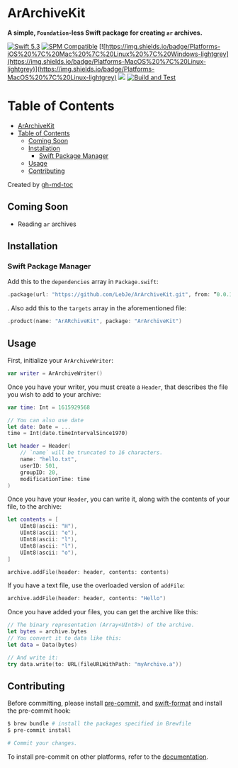 # ArArchiveKit

**A simple, `Foundation`-less Swift package for creating `ar` archives.**

[![Swift 5.3](https://img.shields.io/badge/Swift-5.3-brightgreen?logo=swift)](https://swift.org)
[![SPM Compatible](https://img.shields.io/badge/SPM-compatible-brightgreen.svg)](https://swift.org/package-manager)
[![https://img.shields.io/badge/Platforms-iOS%20%7C%20Mac%20%7C%20Linux%20%7C%20Windows-lightgrey](https://img.shields.io/badge/Platforms-MacOS%20%7C%20Linux-lightgrey)](https://img.shields.io/badge/Platforms-MacOS%20%7C%20Linux-lightgrey)
[![](https://img.shields.io/github/v/tag/LebJe/ArArchiveKit)](https://github.com/LebJe/ArArchiveKit/releases)
[![Build and Test](https://github.com/LebJe/ArArchiveKit/workflows/Build%20and%20Test/badge.svg)](https://github.com/LebJe/ArArchiveKit/actions?query=workflow%3A%22Build+and+Test%22)

# Table of Contents

<!--ts-->
   * [ArArchiveKit](#ararchivekit)
   * [Table of Contents](#table-of-contents)
      * [Coming Soon](#coming-soon)
      * [Installation](#installation)
         * [Swift Package Manager](#swift-package-manager)
      * [Usage](#usage)
      * [Contributing](#contributing)

<!-- Added by: lebje, at: Wed Mar 17 11:47:40 EDT 2021 -->

<!--te-->

Created by [gh-md-toc](https://github.com/ekalinin/github-markdown-toc)

## Coming Soon

-   Reading `ar` archives

## Installation

### Swift Package Manager

Add this to the `dependencies` array in `Package.swift`:

```swift
.package(url: "https://github.com/LebJe/ArArchiveKit.git", from: “0.0.1”)
```

. Also add this to the `targets` array in the aforementioned file:

```swift
.product(name: "ArARchiveKit", package: "ArArchiveKit")
```

## Usage

First, initialize your `ArArchiveWriter`:

```swift
var writer = ArArchiveWriter()
```

Once you have your writer, you must create a `Header`, that describes the file you wish to add to your archive:

```swift
var time: Int = 1615929568

// You can also use date
let date: Date = ...
time = Int(date.timeIntervalSince1970)

let header = Header(
	// `name` will be truncated to 16 characters.
	name: "hello.txt",
	userID: 501,
	groupID: 20,
	modificationTime: time
)
```

Once you have your `Header`, you can write it, along with the contents of your file, to the archive:

```swift
let contents = [
	UInt8(ascii: "H"),
	UInt8(ascii: "e"),
	UInt8(ascii: "l"),
	UInt8(ascii: "l"),
	UInt8(ascii: "o"),
]

archive.addFile(header: header, contents: contents)
```

If you have a text file, use the overloaded version of `addFile`:

```swift
archive.addFile(header: header, contents: "Hello")
```

Once you have added your files, you can get the archive like this:

```swift
// The binary representation (Array<UInt8>) of the archive.
let bytes = archive.bytes
// You convert it to data like this:
let data = Data(bytes)

// And write it:
try data.write(to: URL(fileURLWithPath: "myArchive.a"))
```

## Contributing

Before committing, please install [pre-commit](https://pre-commit.com), and [swift-format](https://github.com/nicklockwood/SwiftFormat) and install the pre-commit hook:

```bash
$ brew bundle # install the packages specified in Brewfile
$ pre-commit install

# Commit your changes.
```

To install pre-commit on other platforms, refer to the [documentation](https://pre-commit.com/#install).
